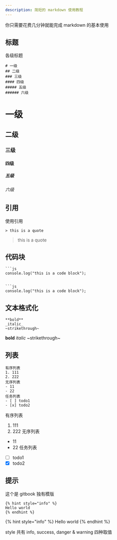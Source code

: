 ```yaml
---
description: 简短的 markdown 使用教程
---
```


你只需要花费几分钟就能完成 markdown 的基本使用

## 标题

各级标题

```
# 一级
## 二级
### 三级
#### 四级
##### 五级
###### 六级
```

# 一级

## 二级

### 三级

#### 四级

##### 五级

###### 六级

## 引用

使用引用

```
> this is a quote
```

> this is a quote

## 代码块

````
```js
console.log("this is a code block");
````

````

```js
console.log("this is a code block");
````

## 文本格式化

```
**bold**
_italic_
~strikethrough~
```

**bold**
_italic_
~strikethrough~

## 列表

```
有序列表
1. 111
2. 222
无序列表
- 11
- 22
任务列表
- [ ] todo1
- [x] todo2
```

有序列表

1. 111
2. 222
   无序列表

- 11
- 22
  任务列表
- [ ] todo1
- [x] todo2

## 提示

这个是 gitbook 独有模版

```
{% hint style="info" %}
Hello world
{% endhint %}
```

{% hint style="info" %}
Hello world
{% endhint %}

style 共有 info, success, danger & warning 四种取值

